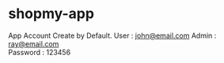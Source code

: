 # shopmy-app
App Account Create by Default.
User :
john@email.com 
Admin :
ray@email.com <br/>
Password : 
123456
